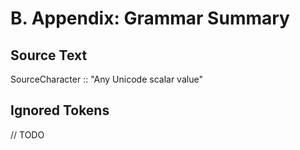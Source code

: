 # B. Appendix: Grammar Summary

## Source Text

SourceCharacter :: "Any Unicode scalar value"

## Ignored Tokens

// TODO
